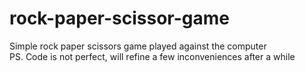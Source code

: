 # rock-paper-scissor-game
Simple rock paper scissors game played against the computer<br>
PS. Code is not perfect, will refine a few inconveniences after a while
